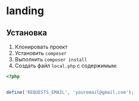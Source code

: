# landing

## Установка

1. Клонировать проект
1. Установить `composer`
1. Выполнить `composer install`
1. Создать файл `local.php` с содержимым:
```php
<?php


define('REQUESTS_EMAIL', 'youremail@gmail.com');


```
